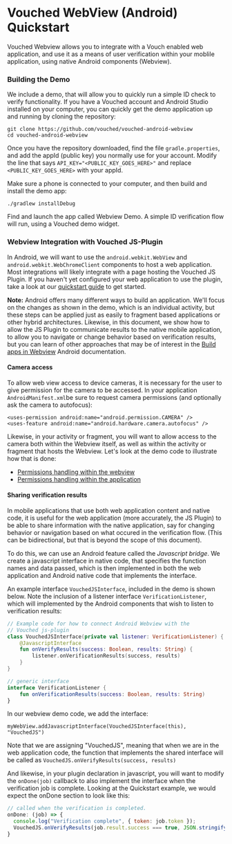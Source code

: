 # Vouched WebView (Android) Quickstart

Vouched Webview allows you to integrate with a Vouch enabled web application, and use it as a means of user verification within your moblile application, using native Android components (Webview).

### Building the Demo

We include a demo, that will allow you to quickly run a simple ID check to verify functionality. If you have a Vouched account and Android Studio installed on your computer, you can quickly get the demo application up and running by cloning the repository:

```shell
git clone https://github.com/vouched/vouched-android-webview
cd vouched-android-webview
```

Once you have the repository downloaded, find the file ```gradle.properties```, and add the appId (public key) you normally use for your account. Modify the line that says ```API_KEY="<PUBLIC_KEY_GOES_HERE>"``` and replace ```<PUBLIC_KEY_GOES_HERE>``` with your appId.

Make sure a phone is connected to your computer, and then build and install the demo app:

```./gradlew installDebug```

Find and launch the app called Webview Demo. A simple ID verification flow will run, using a Vouched demo widget. 


### Webview Integration with Vouched JS-Plugin

In Android, we will want to use the ```android.webkit.WebView``` and ```android.webkit.WebChromeClient``` components to host a web application. Most integrations will likely integrate with a page hosting the Vouched JS Plugin. If you haven't yet configured your web application to use the plugin, take a look at our [quickstart guide](https://docs.vouched.id/docs/js-plugin) to get started. 

**Note:** Android offers many different ways to build an application. We'll focus on the changes as shown in the demo, which is an individual activity, but these steps can be applied just as easily to fragment based applications or other hybrid architectures. Likewise, in this document, we show how to allow the JS Plugin to communicate results to the native mobile application, to allow you to navigate or change behavior based on verification results, but you can learn of other approaches that may be of interest in the [Build apps in Webview](https://developer.android.com/guide/webapps/webview) Android documentation.

#### Camera access

To allow web view access to device cameras, it is necessary for the user to give permission for the camera to be accessed. In your application ```AndroidManifest.xml```be sure to request camera permissions (and optionally ask the camera to autofocus):

```
<uses-permission android:name="android.permission.CAMERA" />
<uses-feature android:name="android.hardware.camera.autofocus" />
```

Likewise, in your activity or fragment, you will want to allow access to the camera both within the Webview itself, as well as within the activity or fragment that hosts the Webview. Let's look at the demo code to illustrate how that is done:

- [Permissions handling within the webview](https://github.com/vouched/vouched-android-webview/blob/main/app/src/main/java/id/vouched/plugintest/MainActivity.kt#:~:text=override%20fun%20onPermissionRequest(request%3A%20PermissionRequest))
- [Permissions handling within the application](https://github.com/vouched/vouched-android-webview/blob/main/app/src/main/java/id/vouched/plugintest/MainActivity.kt#:~:text=override%20fun%20onRequestPermissionsResult)

#### Sharing verification results

In mobile applications that use both web application content and native code, it is useful for the web application (more accurately, the JS Plugin) to be able to share information with the native application, say for changing behavior or navigation based on what occured in the verification flow. (This can be bidirectional, but that is beyond the scope of this document).

To do this, we can use an Android feature called the *Javascript bridge*. We create a javascript interface in native code, that specifies the function names and data passed, which is then implemented in both the web application and Android native code that implements the interface.

An example interface ``VouchedJSInterface``, included in the demo is shown below. Note the inclusion of a listener interface ```VerificationListener```, which will implemented by the Android components that wish to listen to verification results:

```kotlin
// Example code for how to connect Android Webview with the
// Vouched js-plugin
class VouchedJSInterface(private val listener: VerificationListener) {
    @JavascriptInterface
    fun onVerifyResults(success: Boolean, results: String) {
        listener.onVerificationResults(success, results)
    }
}

// generic interface
interface VerificationListener {
    fun onVerificationResults(success: Boolean, results: String)
}
```

In our webview demo code, we add the interface:

```myWebView.addJavascriptInterface(VouchedJSInterface(this), "VouchedJS")```

Note that we are assigning "VouchedJS", meaning that when we are in the web application code, the function that implements the shared interface will be called as ```VouchedJS.onVerifyResults(success, results)```

And likewise, in your plugin declaration in javascript, you will want to modify the ```onDone(job)``` callback to also implement the interface when the verification job is complete. Looking at the Quickstart example, we would expect the onDone section to look like this:

```javascript
// called when the verification is completed.
onDone: (job) => {
  console.log("Verification complete", { token: job.token });
  VouchedJS.onVerifyResults(job.result.success === true, JSON.stringify(job));
}
```





